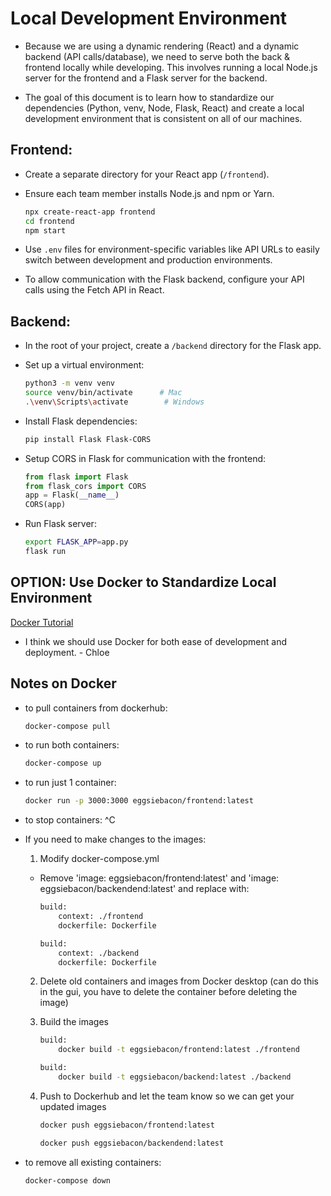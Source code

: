 # Local Development Environment

- Because we are using a dynamic rendering (React) and a dynamic backend (API calls/database), we need to serve both the back & frontend locally while developing. This involves running a local Node.js server for the frontend and a Flask server for the backend.

- The goal of this document is to learn how to standardize our dependencies (Python, venv, Node, Flask, React) and create a local development environment that is consistent on all of our machines.

## Frontend:

- Create a separate directory for your React app (`/frontend`).
- Ensure each team member installs Node.js and npm or Yarn.

    ```bash
    npx create-react-app frontend 
    cd frontend
    npm start
    ```

- Use `.env` files for environment-specific variables like API URLs to easily switch between development and production environments.
- To allow communication with the Flask backend, configure your API calls using the Fetch API in React.

## Backend:

- In the root of your project, create a `/backend` directory for the Flask app.
- Set up a virtual environment:

    ```bash
    python3 -m venv venv
    source venv/bin/activate      # Mac
    .\venv\Scripts\activate        # Windows
    ```

- Install Flask dependencies:

    ```bash
    pip install Flask Flask-CORS
    ```

- Setup CORS in Flask for communication with the frontend:

    ```python
    from flask import Flask
    from flask_cors import CORS 
    app = Flask(__name__) 
    CORS(app)
    ```

- Run Flask server:

    ```bash
    export FLASK_APP=app.py 
    flask run
    ```

## OPTION: Use Docker to Standardize Local Environment

[Docker Tutorial](https://www.youtube.com/watch?v=gAkwW2tuIqE)

- I think we should use Docker for both ease of development and deployment. - Chloe

## Notes on Docker

- to pull containers from dockerhub: 

    ```bash
    docker-compose pull
    ```

- to run both containers: 

    ```bash
    docker-compose up
    ```

- to run just 1 container: 

    ```bash
    docker run -p 3000:3000 eggsiebacon/frontend:latest
    ```

- to stop containers: ^C

- If you need to make changes to the images:
    1. Modify docker-compose.yml
    - Remove 'image: eggsiebacon/frontend:latest' and 'image: eggsiebacon/backendend:latest' and replace with:

        ```bash
        build: 
            context: ./frontend 
            dockerfile: Dockerfile 
        ```

        ```bash
        build: 
            context: ./backend
            dockerfile: Dockerfile 
        ```
    2. Delete old containers and images from Docker desktop (can do this in the gui, you have to delete the   container before deleting the image)

    3. Build the images 

        ```bash
        build: 
            docker build -t eggsiebacon/frontend:latest ./frontend
        ```

        ```bash
        build: 
            docker build -t eggsiebacon/backend:latest ./backend
        ```
    4. Push to Dockerhub and let the team know so we can get your updated images
    
        ```bash
        docker push eggsiebacon/frontend:latest
        ```

        ```bash
        docker push eggsiebacon/backendend:latest
        ```

- to remove all existing containers: 

    ```bash
    docker-compose down
    ```




